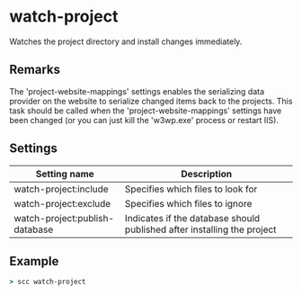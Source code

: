 watch-project
=============
Watches the project directory and install changes immediately.

Remarks
-------
The 'project-website-mappings' settings enables the serializing data provider on the website to serialize changed items back to the projects.
This task should be called when the 'project-website-mappings' settings have been changed (or you can just kill the 'w3wp.exe' process or restart IIS).

Settings
--------
| Setting name                   | Description                                                             | 
|--------------------------------|-------------------------------------------------------------------------|
| watch-project:include          | Specifies which files to look for                                       |
| watch-project:exclude          | Specifies which files to ignore                                         |
| watch-project:publish-database | Indicates if the database should published after installing the project |

Example
-------
```cmd
> scc watch-project
```
